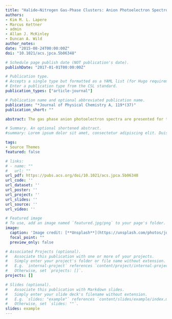 ```yaml
---
title: "Halide–Nitrogen Gas-Phase Clusters: Anion Photoelectron Spectroscopy and High Level ab Initio Calculations"
authors:
- Kim M. L. Lapere
- Marcus Kettner
- admin
- Allan J. McKinley
- Duncan A. Wild
author_notes:
date: "2015-08-24T00:00:00Z"
doi: "10.1021/acs.jpca.5b06348"

# Schedule page publish date (NOT publication's date).
publishDate: "2017-01-01T00:00:00Z"

# Publication type.
# Accepts a single type but formatted as a YAML list (for Hugo requirements).
# Enter a publication type from the CSL standard.
publication_types: ["article-journal"]

# Publication name and optional abbreviated publication name.
publication: "*Journal of Physical Chemistry A, 119*(37)"
publication_short: ""

abstract: The gas phase anion photoelectron spectra are presented for the halide–nitrogen clusters X<sup>-</sup> $\cdots$ (N<sub>2</sub>)<sub>n</sub>, where X = Br and I and n ≤ 5. Electron binding energies for each cluster in the halide series are determined, with no evidence observed for first solvation shell closure in either series. High level ab initio calculations at the CCSD(T) level of theory are presented for the anion and neutral halogen–nitrogen complexes. For the anion species, two minima are predicted corresponding to a loosely bound C<sub>2v</sub> “T-shaped” species and to a higher energy covalently bound “triangle” C<sub>2v</sub> symmetry geometry. For the neutral species, three stationary points were located, two of which display similar form to the anion minima and a third which is linear, i.e., C<sub>$\infty$v</sub> symmetry. The “T-shaped” geometry is a transition state linking equivalent C<sub>$\infty$v</sub> symmetry minima. Cluster dissociation energies (D<sub>0</sub>) were determined, for both anion and neutral global minima at the CCSD(T) complete basis set limit, to be 7.8 kJ mol<sup>–1</sup> and 7.0 kJ mol<sup>–1</sup> and 3.5 kJ mol<sup>–1</sup> and 5.0 kJ mol<sup>–1</sup> for the bromine and iodine species, respectively.

# Summary. An optional shortened abstract.
#summary: Lorem ipsum dolor sit amet, consectetur adipiscing elit. Duis posuere tellus ac convallis placerat. Proin tincidunt magna sed ex sollicitudin condimentum.

tags:
- Source Themes
featured: false

# links:
# - name: ""
#   url: ""
url_pdf: https://pubs.acs.org/doi/10.1021/acs.jpca.5b06348
url_code: ''
url_dataset: ''
url_poster: ''
url_project: ''
url_slides: ''
url_source: ''
url_video: ''

# Featured image
# To use, add an image named `featured.jpg/png` to your page's folder. 
image:
  caption: 'Image credit: [**Unsplash**](https://unsplash.com/photos/jdD8gXaTZsc)'
  focal_point: ""
  preview_only: false

# Associated Projects (optional).
#   Associate this publication with one or more of your projects.
#   Simply enter your project's folder or file name without extension.
#   E.g. `internal-project` references `content/project/internal-project/index.md`.
#   Otherwise, set `projects: []`.
projects: []

# Slides (optional).
#   Associate this publication with Markdown slides.
#   Simply enter your slide deck's filename without extension.
#   E.g. `slides: "example"` references `content/slides/example/index.md`.
#   Otherwise, set `slides: ""`.
slides: example
---
```

